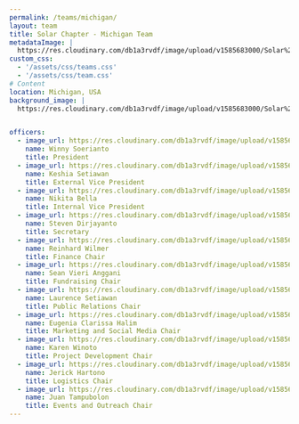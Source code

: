 ```yaml
---
permalink: /teams/michigan/
layout: team
title: Solar Chapter - Michigan Team
metadataImage: |
  https://res.cloudinary.com/db1a3rvdf/image/upload/v1585683000/Solar%20Chapter%20Website/teams_page/michigan/FALL_19_TEAM_PHOTO/michigan_team_2_sqcc6t.jpg
custom_css:
  - '/assets/css/teams.css'
  - '/assets/css/team.css'
# Content
location: Michigan, USA
background_image: |
  https://res.cloudinary.com/db1a3rvdf/image/upload/v1585683000/Solar%20Chapter%20Website/teams_page/michigan/FALL_19_TEAM_PHOTO/michigan_team_2_sqcc6t.jpg


officers:
  - image_url: https://res.cloudinary.com/db1a3rvdf/image/upload/v1585683011/Solar%20Chapter%20Website/teams_page/michigan/FALL_19_TEAM_PHOTO/Winny_Soerianto_p6nyo4.jpg
    name: Winny Soerianto
    title: President
  - image_url: https://res.cloudinary.com/db1a3rvdf/image/upload/v1585683009/Solar%20Chapter%20Website/teams_page/michigan/FALL_19_TEAM_PHOTO/Keshia_Samantha_Setiawan_alddni.jpg
    name: Keshia Setiawan
    title: External Vice President
  - image_url: https://res.cloudinary.com/db1a3rvdf/image/upload/v1585683000/Solar%20Chapter%20Website/teams_page/michigan/FALL_19_TEAM_PHOTO/Nikita_Bella_esfui9.jpg
    name: Nikita Bella
    title: Internal Vice President
  - image_url: https://res.cloudinary.com/db1a3rvdf/image/upload/v1585682999/Solar%20Chapter%20Website/teams_page/michigan/FALL_19_TEAM_PHOTO/Steven_Dirjayanto_vcsqef.jpg
    name: Steven Dirjayanto
    title: Secretary
  - image_url: https://res.cloudinary.com/db1a3rvdf/image/upload/v1585683013/Solar%20Chapter%20Website/teams_page/michigan/FALL_19_TEAM_PHOTO/Reinhard_Wilmer_m8jhnf.jpg
    name: Reinhard Wilmer
    title: Finance Chair
  - image_url: https://res.cloudinary.com/db1a3rvdf/image/upload/v1585683014/Solar%20Chapter%20Website/teams_page/michigan/FALL_19_TEAM_PHOTO/Sean_Vieri_Anggani_hcrcz0.jpg
    name: Sean Vieri Anggani
    title: Fundraising Chair
  - image_url: https://res.cloudinary.com/db1a3rvdf/image/upload/v1585683014/Solar%20Chapter%20Website/teams_page/michigan/FALL_19_TEAM_PHOTO/Laurence_Setiawan_n6w3oh.jpg
    name: Laurence Setiawan
    title: Public Relations Chair
  - image_url: https://res.cloudinary.com/db1a3rvdf/image/upload/v1585683013/Solar%20Chapter%20Website/teams_page/michigan/FALL_19_TEAM_PHOTO/Clarissa_Halim_hj4cvu.jpg
    name: Eugenia Clarissa Halim
    title: Marketing and Social Media Chair
  - image_url: https://res.cloudinary.com/db1a3rvdf/image/upload/v1585683003/Solar%20Chapter%20Website/teams_page/michigan/FALL_19_TEAM_PHOTO/Karen_Winoto_z03kox.jpg
    name: Karen Winoto
    title: Project Development Chair
  - image_url: https://res.cloudinary.com/db1a3rvdf/image/upload/v1585683010/Solar%20Chapter%20Website/teams_page/michigan/FALL_19_TEAM_PHOTO/Jerick_Hartono_xpu9t4.jpg
    name: Jerick Hartono
    title: Logistics Chair
  - image_url: https://res.cloudinary.com/db1a3rvdf/image/upload/v1585683015/Solar%20Chapter%20Website/teams_page/michigan/FALL_19_TEAM_PHOTO/Juan_Tampubolon_v8csof.jpg
    name: Juan Tampubolon
    title: Events and Outreach Chair
---
```

